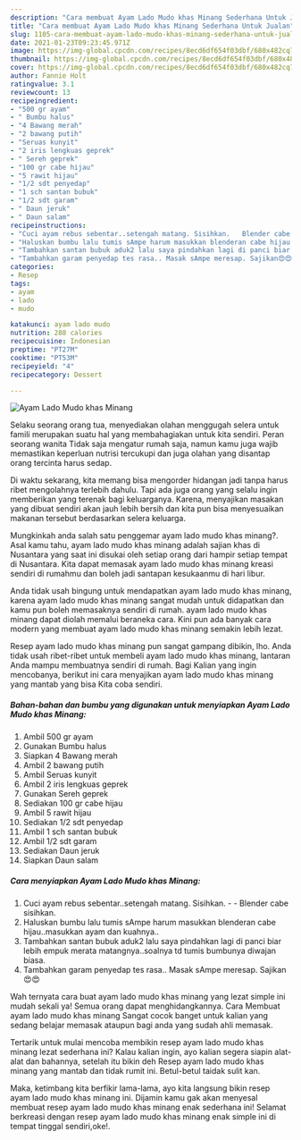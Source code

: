 ```yaml
---
description: "Cara membuat Ayam Lado Mudo khas Minang Sederhana Untuk Jualan"
title: "Cara membuat Ayam Lado Mudo khas Minang Sederhana Untuk Jualan"
slug: 1105-cara-membuat-ayam-lado-mudo-khas-minang-sederhana-untuk-jualan
date: 2021-01-23T09:23:45.971Z
image: https://img-global.cpcdn.com/recipes/8ecd6df654f03dbf/680x482cq70/ayam-lado-mudo-khas-minang-foto-resep-utama.jpg
thumbnail: https://img-global.cpcdn.com/recipes/8ecd6df654f03dbf/680x482cq70/ayam-lado-mudo-khas-minang-foto-resep-utama.jpg
cover: https://img-global.cpcdn.com/recipes/8ecd6df654f03dbf/680x482cq70/ayam-lado-mudo-khas-minang-foto-resep-utama.jpg
author: Fannie Holt
ratingvalue: 3.1
reviewcount: 13
recipeingredient:
- "500 gr ayam"
- " Bumbu halus"
- "4 Bawang merah"
- "2 bawang putih"
- "Seruas kunyit"
- "2 iris lengkuas geprek"
- " Sereh geprek"
- "100 gr cabe hijau"
- "5 rawit hijau"
- "1/2 sdt penyedap"
- "1 sch santan bubuk"
- "1/2 sdt garam"
- " Daun jeruk"
- " Daun salam"
recipeinstructions:
- "Cuci ayam rebus sebentar..setengah matang. Sisihkan.   Blender cabe sisihkan."
- "Haluskan bumbu lalu tumis sAmpe harum masukkan blenderan cabe hijau..masukkan ayam dan kuahnya.."
- "Tambahkan santan bubuk aduk2 lalu saya pindahkan lagi di panci biar lebih empuk merata matangnya..soalnya td tumis bumbunya diwajan biasa."
- "Tambahkan garam penyedap tes rasa.. Masak sAmpe meresap. Sajikan😍😍"
categories:
- Resep
tags:
- ayam
- lado
- mudo

katakunci: ayam lado mudo 
nutrition: 288 calories
recipecuisine: Indonesian
preptime: "PT27M"
cooktime: "PT53M"
recipeyield: "4"
recipecategory: Dessert

---
```



![Ayam Lado Mudo khas Minang](https://img-global.cpcdn.com/recipes/8ecd6df654f03dbf/680x482cq70/ayam-lado-mudo-khas-minang-foto-resep-utama.jpg)

Selaku seorang orang tua, menyediakan olahan menggugah selera untuk famili merupakan suatu hal yang membahagiakan untuk kita sendiri. Peran seorang  wanita Tidak saja mengatur rumah saja, namun kamu juga wajib memastikan keperluan nutrisi tercukupi dan juga olahan yang disantap orang tercinta harus sedap.

Di waktu  sekarang, kita memang bisa mengorder hidangan jadi tanpa harus ribet mengolahnya terlebih dahulu. Tapi ada juga orang yang selalu ingin memberikan yang terenak bagi keluarganya. Karena, menyajikan masakan yang dibuat sendiri akan jauh lebih bersih dan kita pun bisa menyesuaikan makanan tersebut berdasarkan selera keluarga. 



Mungkinkah anda salah satu penggemar ayam lado mudo khas minang?. Asal kamu tahu, ayam lado mudo khas minang adalah sajian khas di Nusantara yang saat ini disukai oleh setiap orang dari hampir setiap tempat di Nusantara. Kita dapat memasak ayam lado mudo khas minang kreasi sendiri di rumahmu dan boleh jadi santapan kesukaanmu di hari libur.

Anda tidak usah bingung untuk mendapatkan ayam lado mudo khas minang, karena ayam lado mudo khas minang sangat mudah untuk didapatkan dan kamu pun boleh memasaknya sendiri di rumah. ayam lado mudo khas minang dapat diolah memalui beraneka cara. Kini pun ada banyak cara modern yang membuat ayam lado mudo khas minang semakin lebih lezat.

Resep ayam lado mudo khas minang pun sangat gampang dibikin, lho. Anda tidak usah ribet-ribet untuk membeli ayam lado mudo khas minang, lantaran Anda mampu membuatnya sendiri di rumah. Bagi Kalian yang ingin mencobanya, berikut ini cara menyajikan ayam lado mudo khas minang yang mantab yang bisa Kita coba sendiri.

<!--inarticleads1-->

##### Bahan-bahan dan bumbu yang digunakan untuk menyiapkan Ayam Lado Mudo khas Minang:

1. Ambil 500 gr ayam
1. Gunakan  Bumbu halus
1. Siapkan 4 Bawang merah
1. Ambil 2 bawang putih
1. Ambil Seruas kunyit
1. Ambil 2 iris lengkuas geprek
1. Gunakan  Sereh geprek
1. Sediakan 100 gr cabe hijau
1. Ambil 5 rawit hijau
1. Sediakan 1/2 sdt penyedap
1. Ambil 1 sch santan bubuk
1. Ambil 1/2 sdt garam
1. Sediakan  Daun jeruk
1. Siapkan  Daun salam




<!--inarticleads2-->

##### Cara menyiapkan Ayam Lado Mudo khas Minang:

1. Cuci ayam rebus sebentar..setengah matang. Sisihkan.  -  - Blender cabe sisihkan.
1. Haluskan bumbu lalu tumis sAmpe harum masukkan blenderan cabe hijau..masukkan ayam dan kuahnya..
1. Tambahkan santan bubuk aduk2 lalu saya pindahkan lagi di panci biar lebih empuk merata matangnya..soalnya td tumis bumbunya diwajan biasa.
1. Tambahkan garam penyedap tes rasa.. Masak sAmpe meresap. Sajikan😍😍




Wah ternyata cara buat ayam lado mudo khas minang yang lezat simple ini mudah sekali ya! Semua orang dapat menghidangkannya. Cara Membuat ayam lado mudo khas minang Sangat cocok banget untuk kalian yang sedang belajar memasak ataupun bagi anda yang sudah ahli memasak.

Tertarik untuk mulai mencoba membikin resep ayam lado mudo khas minang lezat sederhana ini? Kalau kalian ingin, ayo kalian segera siapin alat-alat dan bahannya, setelah itu bikin deh Resep ayam lado mudo khas minang yang mantab dan tidak rumit ini. Betul-betul taidak sulit kan. 

Maka, ketimbang kita berfikir lama-lama, ayo kita langsung bikin resep ayam lado mudo khas minang ini. Dijamin kamu gak akan menyesal membuat resep ayam lado mudo khas minang enak sederhana ini! Selamat berkreasi dengan resep ayam lado mudo khas minang enak simple ini di tempat tinggal sendiri,oke!.

